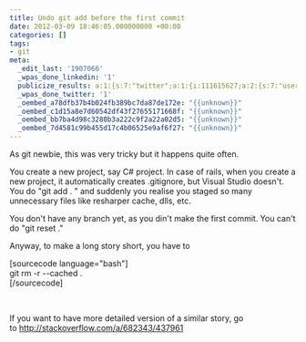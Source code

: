 ```yaml
---
title: Undo git add before the first commit
date: 2012-03-09 18:46:05.000000000 +00:00
categories: []
tags:
- git
meta:
  _edit_last: '1907066'
  _wpas_done_linkedin: '1'
  publicize_results: a:1:{s:7:"twitter";a:1:{i:111615627;a:2:{s:7:"user_id";s:10:"andrewchaa";s:7:"post_id";s:18:"178189944492273665";}}}
  _wpas_done_twitter: '1'
  _oembed_a78dfb37b4b024fb389bc7da87de172e: "{{unknown}}"
  _oembed_c1d15a8e7d60542df43f27655171668f: "{{unknown}}"
  _oembed_bb7ba4d98c3280b3a222c9f2a22a02d5: "{{unknown}}"
  _oembed_7d4581c99b455d17c4b06525e9af6f27: "{{unknown}}"
---
```

<p>As git newbie, this was very tricky but it happens quite often.</p>
<p>You create a new project, say C# project. In case of rails, when you create a new project, it automatically creates .gitignore, but Visual Studio doesn't. You do "git add . " and suddenly you realise you staged so many unnecessary files like resharper cache, dlls, etc.</p>
<p>You don't have any branch yet, as you din't make the first commit. You can't do "git reset ."</p>
<p>Anyway, to make a long story short, you have to</p>
<p>[sourcecode language="bash"]<br />
git rm -r --cached .<br />
[/sourcecode]</p>
<p>&nbsp;</p>
<p>If you want to have more detailed version of a similar story, go to <a href="http://stackoverflow.com/a/682343/437961">http://stackoverflow.com/a/682343/437961</a></p>
